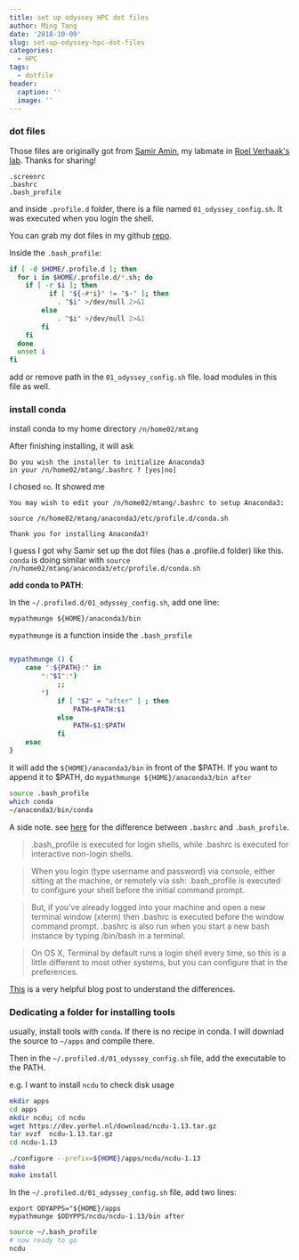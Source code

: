 ```yaml
---
title: set up odyssey HPC dot files
author: Ming Tang
date: '2018-10-09'
slug: set-up-odyssey-hpc-dot-files
categories:
  - HPC
tags:
  - dotfile
header:
  caption: ''
  image: ''
---
```


### dot files

Those files are originally got from [Samir Amin](https://sbamin.com/about), my labmate in [Roel Verhaak's lab](https://www.jax.org/research-and-faculty/faculty/roel-verhaak). Thanks for sharing!

`.screenrc`  
`.bashrc`  
`.bash_profile`  

and inside `.profile.d` folder, there is a file named `01_odyssey_config.sh`. It was executed when you login the shell.

You can grab my dot files in my github [repo](https://github.com/crazyhottommy/odyssey_dot_files).

Inside the `.bash_profile`:

```bash
if [ -d $HOME/.profile.d ]; then
  for i in $HOME/.profile.d/*.sh; do
    if [ -r $i ]; then
          if [ "${-#*i}" != "$-" ]; then
            . "$i" >/dev/null 2>&1
        else
            . "$i" >/dev/null 2>&1
        fi
    fi
  done
  unset i
fi
```

add or remove path in the `01_odyssey_config.sh` file. load modules in this file as well.

### install conda

install conda to my home directory `/n/home02/mtang`

After finishing installing, it will ask

```
Do you wish the installer to initialize Anaconda3
in your /n/home02/mtang/.bashrc ? [yes|no]
```

I chosed `no`. It showed me

```
You may wish to edit your /n/home02/mtang/.bashrc to setup Anaconda3:

source /n/home02/mtang/anaconda3/etc/profile.d/conda.sh

Thank you for installing Anaconda3!
```

I guess I got why Samir set up the dot files (has a .profile.d folder) like this. `conda` is doing similar with `source /n/home02/mtang/anaconda3/etc/profile.d/conda.sh`

**add conda to PATH**:

In the `~/.profiled.d/01_odyssey_config.sh`, add one line:

`mypathmunge ${HOME}/anaconda3/bin`

`mypathmunge` is a function inside the `.bash_profile`

```bash

mypathmunge () {
    case ":${PATH}:" in
        *:"$1":*)
            ;;
        *)
            if [ "$2" = "after" ] ; then
                PATH=$PATH:$1
            else
                PATH=$1:$PATH
            fi
    esac
}
```

it will add the `${HOME}/anaconda3/bin` in front of the $PATH. If you want to append it to $PATH, do `mypathmunge ${HOME}/anaconda3/bin after`

```bash
source .bash_profile
which conda
~/anaconda3/bin/conda
```

A side note. see [here](https://apple.stackexchange.com/questions/51036/what-is-the-difference-between-bash-profile-and-bashrc) for the difference between `.bashrc` and `.bash_profile`.

>.bash_profile is executed for login shells, while .bashrc is executed for interactive non-login shells.

>When you login (type username and password) via console, either sitting at the machine, or remotely via ssh: .bash_profile is executed to configure your shell before the initial command prompt.

>But, if you’ve already logged into your machine and open a new terminal window (xterm) then .bashrc is executed before the window command prompt. .bashrc is also run when you start a new bash instance by typing /bin/bash in a terminal.

>On OS X, Terminal by default runs a login shell every time, so this is a little different to most other systems, but you can configure that in the preferences.

[This](http://www.joshstaiger.org/archives/2005/07/bash_profile_vs.html) is a very helpful blog post to understand the differences.
### Dedicating a folder for installing tools

usually, install tools with `conda`. If there is no recipe in conda. I will downlad the source to `~/apps` and compile there.

Then in the `~/.profiled.d/01_odyssey_config.sh` file, add the executable to the PATH.

e.g. I want to install `ncdu` to check disk usage

```bash
mkdir apps
cd apps
mkdir ncdu; cd ncdu
wget https://dev.yorhel.nl/download/ncdu-1.13.tar.gz
tar xvzf  ncdu-1.13.tar.gz
cd ncdu-1.13

./configure --prefix=${HOME}/apps/ncdu/ncdu-1.13
make 
make install
```

In the `~/.profiled.d/01_odyssey_config.sh` file, add two lines:

`export ODYAPPS="${HOME}/apps`  
`mypathmunge $ODYPPS/ncdu/ncdu-1.13/bin after`

```bash
source ~/.bash_profile
# now ready to go
ncdu
```
